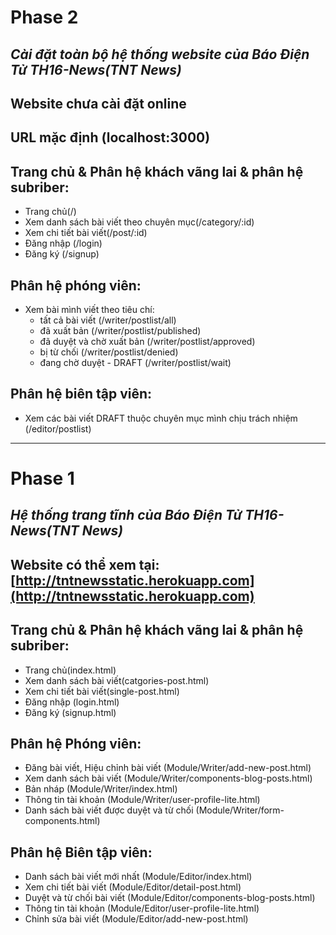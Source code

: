 # Phase 2
## _Cài đặt toàn bộ hệ thống website của Báo Điện Tử TH16-News(TNT News)_
## Website chưa cài đặt online
## URL mặc định (localhost:3000)
## Trang chủ & Phân hệ khách vãng lai & phân hệ subriber:
- Trang chủ(/)
- Xem danh sách bài viết theo chuyên mục(/category/:id)
- Xem chi tiết bài viết(/post/:id)
- Đăng nhập (/login)
- Đăng ký (/signup)
## Phân hệ phóng viên:
+ Xem bài mình viết theo tiêu chí:
  + tất cả bài viết (/writer/postlist/all)
  + đã xuất bản (/writer/postlist/published)
  + đã duyệt và chờ xuất bản (/writer/postlist/approved)
  + bị từ chối (/writer/postlist/denied)
  + đang chờ duyệt - DRAFT (/writer/postlist/wait)
## Phân hệ biên tập viên:
+ Xem các bài viết DRAFT thuộc chuyên mục mình chịu trách nhiệm (/editor/postlist)
--------------------------------------------------------
# Phase 1
## _Hệ thống trang tĩnh của Báo Điện Tử TH16-News(TNT News)_
## Website có thể xem tại: [http://tntnewsstatic.herokuapp.com](http://tntnewsstatic.herokuapp.com)
## Trang chủ & Phân hệ khách vãng lai & phân hệ subriber:
- Trang chủ(index.html)
- Xem danh sách bài viết(catgories-post.html)
- Xem chi tiết bài viết(single-post.html)
- Đăng nhập (login.html)
- Đăng ký (signup.html)
## Phân hệ Phóng viên: 
- Đăng bài viết, Hiệu chỉnh bài viết (Module/Writer/add-new-post.html)
- Xem danh sách bài viết (Module/Writer/components-blog-posts.html)
- Bản nháp (Module/Writer/index.html)
- Thông tin tài khoản (Module/Writer/user-profile-lite.html)
- Danh sách bài viết được duyệt và từ chối (Module/Writer/form-components.html)
## Phân hệ Biên tập viên:
- Danh sách bài viết mới nhất (Module/Editor/index.html)
- Xem chi tiết bài viết (Module/Editor/detail-post.html)
- Duyệt và từ chối bài viết (Module/Editor/components-blog-posts.html)
- Thông tin tài khoản (Module/Editor/user-profile-lite.html)
- Chỉnh sửa bài viết (Module/Editor/add-new-post.html)
